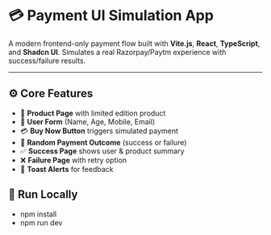 # 💳 Payment UI Simulation App

A modern frontend-only payment flow built with **Vite.js**, **React**, **TypeScript**, and **Shadcn UI**. Simulates a real Razorpay/Paytm experience with success/failure results.

---

## ⚙️ Core Features

- 🛒 **Product Page** with limited edition product
- 🧾 **User Form** (Name, Age, Mobile, Email)
- 💳 **Buy Now Button** triggers simulated payment
- 🔄 **Random Payment Outcome** (success or failure)
- ✅ **Success Page** shows user & product summary
- ❌ **Failure Page** with retry option
- 🔔 **Toast Alerts** for feedback



## 🚀 Run Locally

- npm install
- npm run dev
